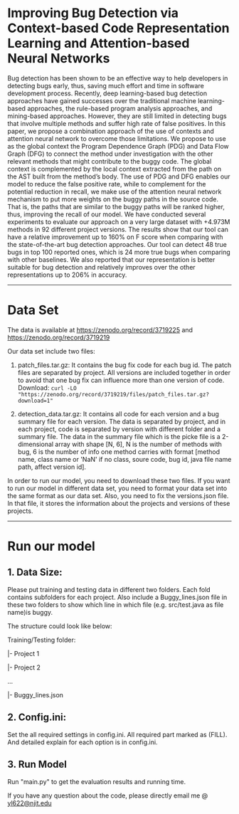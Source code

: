# Improving Bug Detection via Context-based Code Representation Learning and Attention-based Neural Networks

Bug detection has been shown to be an effective way to help developers in detecting bugs early, thus, saving
much effort and time in software development process. Recently, deep learning-based bug detection approaches
have gained successes over the traditional machine learning-based approaches, the rule-based program analysis
approaches, and mining-based approaches. However, they are still limited in detecting bugs that involve
multiple methods and suffer high rate of false positives. In this paper, we propose a combination approach of
the use of contexts and attention neural network to overcome those limitations. We propose to use as the
global context the Program Dependence Graph (PDG) and Data Flow Graph (DFG) to connect the method
under investigation with the other relevant methods that might contribute to the buggy code. The global
context is complemented by the local context extracted from the path on the AST built from the method’s
body. The use of PDG and DFG enables our model to reduce the false positive rate, while to complement
for the potential reduction in recall, we make use of the attention neural network mechanism to put more
weights on the buggy paths in the source code. That is, the paths that are similar to the buggy paths will be
ranked higher, thus, improving the recall of our model. We have conducted several experiments to evaluate
our approach on a very large dataset with +4.973M methods in 92 different project versions. The results show
that our tool can have a relative improvement up to 160% on F score when comparing with the state-of-the-art
bug detection approaches. Our tool can detect 48 true bugs in top 100 reported ones, which is 24 more true
bugs when comparing with other baselines. We also reported that our representation is better suitable for bug
detection and relatively improves over the other representations up to 206% in accuracy.

----------

# Data Set

The data is available at https://zenodo.org/record/3719225 and https://zenodo.org/record/3719219

Our data set include two files:

1. patch_files.tar.gz: It contains the bug fix code for each bug id. The patch files are separated by project. All versions are included together in order to avoid that one bug fix can influence more than one version of code. Download: `curl -LO "https://zenodo.org/record/3719219/files/patch_files.tar.gz?download=1"`

2. detection_data.tar.gz: It contains all code for each version and a bug summary file for each version. The data is separated by project, and in each project, code is separated by version with different folder and a summary file. The data in the summary file which is the picke file is a 2-dimensional array with shape [N, 6], N is the number of methods with bug, 6 is the number of info one method carries with format [method name, class name or 'NaN' if no class, soure code, bug id, java file name path, affect version id].

In order to run our model, you need to download these two files. If you want to run our model in different data set, you need to format your data set into the same format as our data set. Also, you need to fix the versions.json file. In that file, it stores the information about the projects and versions of these projects.

----------

# Run our model

## 1. Data Size:

Please put training and testing data in different two folders. Each fold contains subfolders for each project. Also include a Buggy_lines.json file in these two folders to show which line in which file (e.g. src/test.java as file name)is buggy.

The structure could look like below:

Training/Testing folder:

  |- Project 1
  
  |- Project 2
  
  ...
  
  |- Buggy_lines.json

## 2. Config.ini:

Set the all required settings in config.ini. All required part marked as (FILL). And detailed explain for each option is in config.ini.

## 3. Run Model

Run "main.py" to get the evaluation results and running time.

If you have any question about the code, please directly email me @ yl622@njit.edu
